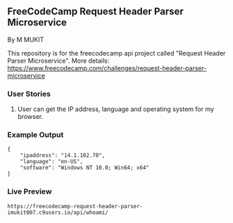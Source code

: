 ## FreeCodeCamp Request Header Parser Microservice
By M MUKIT

This repository is for the freecodecamp api project called "Request Header Parser Microservice". More details: https://www.freecodecamp.com/challenges/request-header-parser-microservice

### User Stories

1. User can get the IP address, language and operating system for my browser.


### Example Output

```
{
    "ipaddress": "14.1.102.70",
    "language": "en-US",
    "software": "Windows NT 10.0; Win64; x64"
}
```

### Live Preview

```
https://freecodecamp-request-header-parser-imukit007.c9users.io/api/whoami/
```